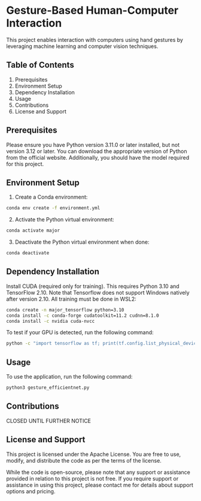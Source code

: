# Gesture-Based Human-Computer Interaction

This project enables interaction with computers using hand gestures by leveraging machine learning and computer vision techniques.

## Table of Contents
1. Prerequisites
2. Environment Setup
3. Dependency Installation
4. Usage
5. Contributions
6. License and Support

## Prerequisites

Please ensure you have Python version 3.11.0 or later installed, but not version 3.12 or later. You can download the appropriate version of Python from the official website. Additionally, you should have the model required for this project.

## Environment Setup

1. Create a Conda environment:
```bash
conda env create -f environment.yml
```
2. Activate the Python virtual environment:
```bash
conda activate major
```
3. Deactivate the Python virtual environment when done:
```bash
conda deactivate
```

## Dependency Installation

Install CUDA (required only for training). This requires Python 3.10 and TensorFlow 2.10. Note that Tensorflow does not support Windows natively after version 2.10. All training must be done in WSL2:

```bash
conda create -n major_tensorflow python=3.10
conda install -c conda-forge cudatoolkit=11.2 cudnn=8.1.0
conda install -c nvidia cuda-nvcc
```

To test if your GPU is detected, run the following command:

```bash
python -c "import tensorflow as tf; print(tf.config.list_physical_devices('GPU'))"
```

## Usage

To use the application, run the following command:
```bash
python3 gesture_efficientnet.py
```

## Contributions

CLOSED UNTIL FURTHER NOTICE

## License and Support

This project is licensed under the Apache License. You are free to use, modify, and distribute the code as per the terms of the license.

While the code is open-source, please note that any support or assistance provided in relation to this project is not free. If you require support or assistance in using this project, please contact me for details about support options and pricing.
